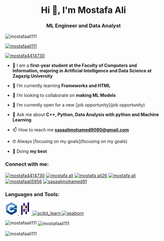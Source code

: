<h1 align="center">Hi 👋, I'm Mostafa Ali</h1>
<h3 align="center"> ML Engineer and Data Analyst</h3>

<p align="left"> <img src="https://komarev.com/ghpvc/?username=mostafaali111&label=Profile%20views&color=0e75b6&style=flat" alt="mostafaali111" /> </p>

<p align="left"> <a href="https://github.com/ryo-ma/github-profile-trophy"><img src="https://github-profile-trophy.vercel.app/?username=mostafaali111" alt="mostafaali111" /></a> </p>

<p align="left"> <a href="https://twitter.com/mostafa4414730" target="blank"><img src="https://img.shields.io/twitter/follow/mostafa4414730?logo=twitter&style=for-the-badge" alt="mostafa4414730" /></a> </p>

- 🏫 I am a **first-year student at the Faculty of Computers and Information, majoring in Artificial Intelligence and Data Science at Zagazig University**

- 🌱 I’m currently learning **Frameworks and HTML**

- 👯 I’m looking to collaborate on **making ML Models**

- 🤔 I’m currently open for a new [job opportunity](job opportunity)

- 💬 Ask me about **C++, Python, Data Analysis with python and Machine Learning**

- 📫 How to reach me **sasaalimohamed9080@gmail.com**

- 🤓 Always [focusing on my goals](focusing on my goals)

- 🐼 Doing **my best**

<h3 align="left">Connect with me:</h3>
<p align="left">
<a href="https://twitter.com/mostafa4414730" target="blank"><img align="center" src="https://raw.githubusercontent.com/rahuldkjain/github-profile-readme-generator/master/src/images/icons/Social/twitter.svg" alt="mostafa4414730" height="30" width="40" /></a>
<a href="[https://linkedin.com/in/mostafa ali](https://www.linkedin.com/in/mostafa-ali-60546428a/)" target="blank"><img align="center" src="https://raw.githubusercontent.com/rahuldkjain/github-profile-readme-generator/master/src/images/icons/Social/linked-in-alt.svg" alt="mostafa ali" height="30" width="40" /></a>
<a href="https://kaggle.com/mostafa ali26" target="blank"><img align="center" src="https://raw.githubusercontent.com/rahuldkjain/github-profile-readme-generator/master/src/images/icons/Social/kaggle.svg" alt="mostafa ali26" height="30" width="40" /></a>
<a href="https://fb.com/mostafa ali" target="blank"><img align="center" src="https://raw.githubusercontent.com/rahuldkjain/github-profile-readme-generator/master/src/images/icons/Social/facebook.svg" alt="mostafa ali" height="30" width="40" /></a>
<a href="https://instagram.com/mostafaali5956" target="blank"><img align="center" src="https://raw.githubusercontent.com/rahuldkjain/github-profile-readme-generator/master/src/images/icons/Social/instagram.svg" alt="mostafaali5956" height="30" width="40" /></a>
<a href="https://www.hackerrank.com/sasaalimohamed91" target="blank"><img align="center" src="https://raw.githubusercontent.com/rahuldkjain/github-profile-readme-generator/master/src/images/icons/Social/hackerrank.svg" alt="sasaalimohamed91" height="30" width="40" /></a>
</p>

<h3 align="left">Languages and Tools:</h3>
<p align="left"> <a href="https://www.w3schools.com/cpp/" target="_blank" rel="noreferrer"> <img src="https://raw.githubusercontent.com/devicons/devicon/master/icons/cplusplus/cplusplus-original.svg" alt="cplusplus" width="40" height="40"/> </a> <a href="https://pandas.pydata.org/" target="_blank" rel="noreferrer"> <img src="https://raw.githubusercontent.com/devicons/devicon/2ae2a900d2f041da66e950e4d48052658d850630/icons/pandas/pandas-original.svg" alt="pandas" width="40" height="40"/> </a> <a href="https://scikit-learn.org/" target="_blank" rel="noreferrer"> <img src="https://upload.wikimedia.org/wikipedia/commons/0/05/Scikit_learn_logo_small.svg" alt="scikit_learn" width="40" height="40"/> </a> <a href="https://seaborn.pydata.org/" target="_blank" rel="noreferrer"> <img src="https://seaborn.pydata.org/_images/logo-mark-lightbg.svg" alt="seaborn" width="40" height="40"/> </a> </p>

<p><img align="left" src="https://github-readme-stats.vercel.app/api/top-langs?username=mostafaali111&show_icons=true&locale=en&layout=compact" alt="mostafaali111" /></p>

<p>&nbsp;<img align="center" src="https://github-readme-stats.vercel.app/api?username=mostafaali111&show_icons=true&locale=en" alt="mostafaali111" /></p>

<p><img align="center" src="https://github-readme-streak-stats.herokuapp.com/?user=mostafaali111&" alt="mostafaali111" /></p>
